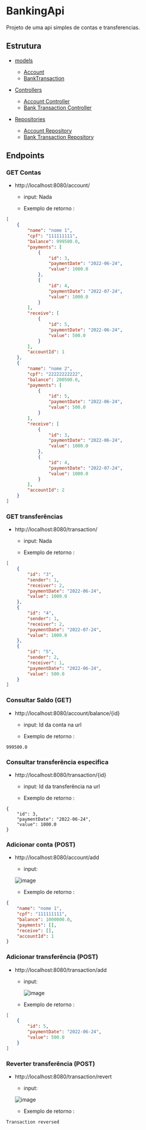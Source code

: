 # BankingApi

 Projeto de uma api simples de contas e transferencias.
 
## Estrutura
- [models](https://github.com/eliabevces/BankingApi/tree/master/src/main/java/com/testemeutudo/bankingapi/models "models")
	- [Account](https://github.com/eliabevces/BankingApi/blob/master/src/main/java/com/testemeutudo/bankingapi/models/Account.java "Account")
	- [BankTransaction](https://github.com/eliabevces/BankingApi/blob/master/src/main/java/com/testemeutudo/bankingapi/models/BankTransaction.java "BankTransaction")


- [Controllers](https://github.com/eliabevces/BankingApi/tree/master/src/main/java/com/testemeutudo/bankingapi/controllers "controllers")
	- [Account Controller](https://github.com/eliabevces/BankingApi/blob/master/src/main/java/com/testemeutudo/bankingapi/controllers/AccountController.java "AccountController.java")
	- [Bank Transaction Controller](https://github.com/eliabevces/BankingApi/blob/master/src/main/java/com/testemeutudo/bankingapi/controllers/BankTransactionController.java "BankTransactionController.java")

- [Repositories](https://github.com/eliabevces/BankingApi/tree/master/src/main/java/com/testemeutudo/bankingapi/repos "repo")
	- [Account Repository](https://github.com/eliabevces/BankingApi/blob/master/src/main/java/com/testemeutudo/bankingapi/repos/AccountRepository.java "Account Repository")
	- [Bank Transaction Repository](https://github.com/eliabevces/BankingApi/blob/master/src/main/java/com/testemeutudo/bankingapi/repos/BankTransactionRepository.java "Bank Transaction Repository")



## Endpoints

### GET Contas
- http://localhost:8080/account/

    - input: Nada

	- Exemplo de retorno :
		
``` json
[
	{
		"name": "nome 1",
		"cpf": "111111111",
		"balance": 999500.0,
		"payments": [
			{
				"id": 3,
				"paymentDate": "2022-06-24",
				"value": 1000.0
			},
			{
				"id": 4,
				"paymentDate": "2022-07-24",
				"value": 1000.0
			}
		],
		"receive": [
			{
				"id": 5,
				"paymentDate": "2022-06-24",
				"value": 500.0
			}
		],
		"accountId": 1
	},
	{
		"name": "nome 2",
		"cpf": "22222222222",
		"balance": 200500.0,
		"payments": [
			{
				"id": 5,
				"paymentDate": "2022-06-24",
				"value": 500.0
			}
		],
		"receive": [
			{
				"id": 3,
				"paymentDate": "2022-06-24",
				"value": 1000.0
			},
			{
				"id": 4,
				"paymentDate": "2022-07-24",
				"value": 1000.0
			}
		],
		"accountId": 2
	}
]
```
### GET transferências
- http://localhost:8080/transaction/

    - input: Nada

	- Exemplo de retorno :
		
``` json
[
	{
		"id": "3",
		"sender": 1,
		"receiver": 2,
		"paymentDate": "2022-06-24",
		"value": 1000.0
	},
	{
		"id": "4",
		"sender": 1,
		"receiver": 2,
		"paymentDate": "2022-07-24",
		"value": 1000.0
	},
	{
		"id": "5",
		"sender": 2,
		"receiver": 1,
		"paymentDate": "2022-06-24",
		"value": 500.0
	}
]
```
### Consultar Saldo (GET)
- http://localhost:8080/account/balance/{id}
    - input: Id da conta na url

	- Exemplo de retorno :
		
``` 
999500.0
```

### Consultar transferência especifica
- http://localhost:8080/transaction/{id}
    - input: Id da transferência na url

	- Exemplo de retorno :
		
``` 
{
	"id": 3,
	"paymentDate": "2022-06-24",
	"value": 1000.0
}
```

### Adicionar conta (POST)
- http://localhost:8080/account/add

    - input: 

     ![image](https://user-images.githubusercontent.com/38759694/175658849-5cf862ea-dafc-4c2e-a1f3-4989e67e51e1.png)

	- Exemplo de retorno :
		
``` json
{
	"name": "nome 1",
	"cpf": "111111111",
	"balance": 1000000.0,
	"payments": [],
	"receive": [],
	"accountId": 1
}
```

### Adicionar transferência (POST)
- http://localhost:8080/transaction/add
    - input: 

      ![image](https://user-images.githubusercontent.com/38759694/175659062-e17c7be0-6cb7-4d54-b8bb-75db4ae11dc5.png)

	- Exemplo de retorno :
		
``` json
[
	{
		"id": 5,
		"paymentDate": "2022-06-24",
		"value": 500.0
	}
]
```

### Reverter transferência (POST)
- http://localhost:8080/transaction/revert
    - input: 

    ![image](https://user-images.githubusercontent.com/38759694/175659236-f93a60f5-33af-463b-b9ac-0605844f7d49.png)

	- Exemplo de retorno :
		
``` 
Transaction reversed
```

